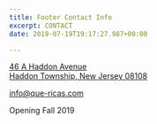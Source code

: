 ```yaml
---
title: Footer Contact Info
excerpt: CONTACT
date: 2019-07-19T19:17:27.987+00:00

---
```

[46 A Haddon Avenue  
Haddon Township, New Jersey 08108](https://goo.gl/maps/QCdVZf88xPeTprvL9)

info@que-ricas.com

Opening Fall 2019

